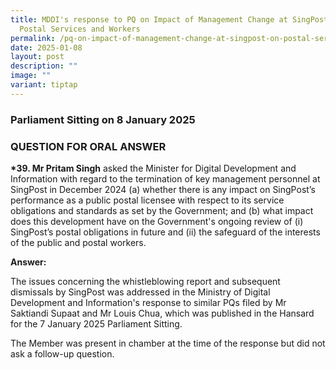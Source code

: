```yaml
---
title: MDDI's response to PQ on Impact of Management Change at SingPost on
  Postal Services and Workers
permalink: /pq-on-impact-of-management-change-at-singpost-on-postal-services-and-workers/
date: 2025-01-08
layout: post
description: ""
image: ""
variant: tiptap
---
```

<h3>Parliament Sitting on 8 January 2025</h3>
<h3>QUESTION FOR ORAL ANSWER</h3>
<p><strong>*39. Mr Pritam Singh</strong> asked the Minister for Digital Development
and Information with regard to the termination of key management personnel
at SingPost in December 2024 (a) whether there is any impact on SingPost’s
performance as a public postal licensee with respect to its service obligations
and standards as set by the Government; and (b) what impact does this development
have on the Government's ongoing review of (i) SingPost’s postal obligations
in future and (ii) the safeguard of the interests of the public and postal
workers.</p>
<p><strong>Answer:</strong>
</p>
<p>The issues concerning the whistleblowing report and subsequent dismissals
by SingPost was addressed in the Ministry of Digital Development and Information's
response to similar PQs filed by Mr Saktiandi Supaat and Mr Louis Chua,
which was published in the Hansard for the 7 January 2025 Parliament Sitting.</p>
<p>The Member was present in chamber at the time of the response but did
not ask a follow-up question.</p>